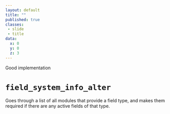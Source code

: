 ```yaml
---
layout: default
title: ""
published: true
classes:
 - slide
 - title
data:
  x: 0
  y: 0
  z: 3
---
```


<div class="section-label">Good implementation</div>
<h1><code>field_system_info_alter</code></h1>

Goes through a list of all modules that provide a field type, and makes them
required if there are any active fields of that type.